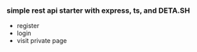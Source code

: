 

### simple rest api starter with express, ts, and DETA.SH

* register
* login
* visit private page